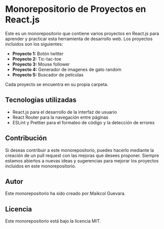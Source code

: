 # Monorepositorio de Proyectos en React.js

Este es un monorepositorio que contiene varios proyectos en React.js para aprender y practicar esta herramienta de desarrollo web. Los proyectos incluidos son los siguientes:

- **Proyecto 1:** Botón twitter
- **Proyecto 2:** Tic-tac-toe
- **Proyecto 3:** Mouse follower
- **Proyecto 4:** Generador de imagenes de gato random
- **Proyecto 5:** Buscador de películas

Cada proyecto se encuentra en su propia carpeta.

## Tecnologías utilizadas

- React.js para el desarrollo de la interfaz de usuario
- React Router para la navegación entre páginas
- ESLint y Prettier para el formateo de código y la detección de errores

## Contribución

Si deseas contribuir a este monorepositorio, puedes hacerlo mediante la creación de un pull request con las mejoras que desees proponer. Siempre estamos abiertos a nuevas ideas y sugerencias para mejorar los proyectos incluidos en este monorepositorio.

## Autor

Este monorepositorio ha sido creado por Maikcol Guevara.

## Licencia

Este monorepositorio está bajo la licencia MIT.
